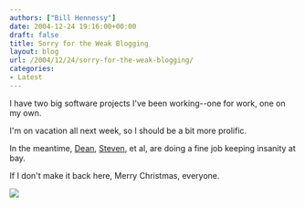 ```yaml
---
authors: ["Bill Hennessy"]
date: 2004-12-24 19:16:00+00:00
draft: false
title: Sorry for the Weak Blogging
layout: blog
url: /2004/12/24/sorry-for-the-weak-blogging/
categories:
- Latest
---
```


I have two big software projects I've been working--one for work, one on my own.




I'm on vacation all next week, so I should be a bit more prolific.




In the meantime, [Dean](https://www.deanesmay.com), [Steven](https://www.poliblogger.com/), et al, are doing a fine job keeping insanity at bay.




If I don't make it back here, Merry Christmas, everyone. 

![](https://blog.billhennessy.com/aggbug.aspx?PostID=898)

